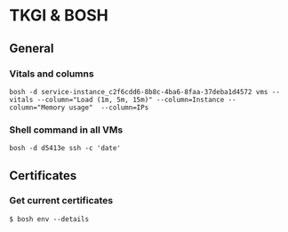 # TKGI & BOSH

## General

### Vitals and columns
```
bosh -d service-instance_c2f6cdd6-8b8c-4ba6-8faa-37deba1d4572 vms --vitals --column="Load (1m, 5m, 15m)" --column=Instance --column="Memory usage"  --column=IPs
```

### Shell command in all VMs
```
bosh -d d5413e ssh -c 'date'
```


## Certificates
### Get current certificates
```
$ bosh env --details
```
